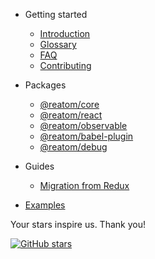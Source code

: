 - Getting started
  * [Introduction](/)
  * [Glossary](/glossary.md)
  * [FAQ](/faq.md)
  * [Contributing](/contributing.md)

- Packages
  * [@reatom/core](/reatom-core.md)
  * [@reatom/react](/reatom-react.md)
  * [@reatom/observable](/reatom-observable.md)
  * [@reatom/babel-plugin](/reatom-babel-plugin.md)
  * [@reatom/debug](/reatom-debug.md)

- Guides
  * [Migration from Redux](/guides/migration-from-redux.md)

* [Examples](/examples.md)

<div class='stars'>

<div class='stars__message'>
Your stars inspire us. Thank you!
</div>

<div class='stars__button'>

[![GitHub stars](https://img.shields.io/github/stars/artalar/reatom?label=Add%20star&style=social)](https://github.com/artalar/reatom)
</div>

</div>
